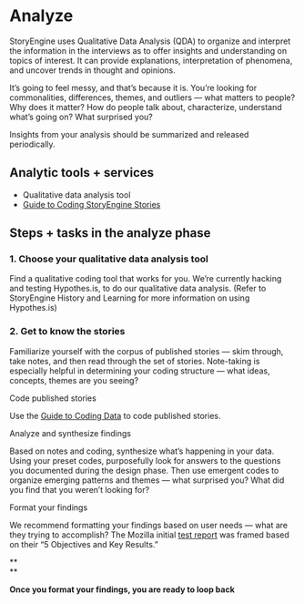 # Analyze

StoryEngine uses Qualitative Data Analysis \(QDA\) to organize and interpret the information in the interviews as to offer insights and understanding on topics of interest. It can provide explanations, interpretation of phenomena, and uncover trends in thought and opinions.

It’s going to feel messy, and that’s because it is. You’re looking for commonalities, differences, themes, and outliers — what matters to people? Why does it matter? How do people talk about, characterize, understand what’s going on? What surprised you?

Insights from your analysis should be summarized and released periodically.

## **Analytic tools + services**

* Qualitative data analysis tool
* [Guide to Coding StoryEngine Stories](https://docs.google.com/document/d/1mEQG7CUKEbP09EuCfKagTXZu9csWoOjRarRCDusEwnA/edit?usp=sharing)

## Steps + tasks in the analyze phase

### 1. Choose your qualitative data analysis tool

Find a qualitative coding tool that works for you. We’re currently hacking and testing Hypothes.is, to do our qualitative data analysis. \(Refer to StoryEngine History and Learning for more information on using Hypothes.is\)

### 2. Get to know the stories

Familiarize yourself with the corpus of published stories — skim through, take notes, and then read through the set of stories. Note-taking is especially helpful in determining your coding structure — what ideas, concepts, themes are you seeing?

Code published stories

Use the [Guide to Coding Data](https://docs.google.com/document/d/1mEQG7CUKEbP09EuCfKagTXZu9csWoOjRarRCDusEwnA/edit?usp=sharing) to code published stories.

Analyze and synthesize findings

Based on notes and coding, synthesize what’s happening in your data. Using your preset codes, purposefully look for answers to the questions you documented during the design phase. Then use emergent codes to organize emerging patterns and themes — what surprised you? What did you find that you weren’t looking for?

Format your findings

We recommend formatting your findings based on user needs — what are they trying to accomplish? The Mozilla initial [test report](https://storyengine.io/wp-content/uploads/2017/01/StoriesfromtheNetwork_MozillaFoundation_January2017-3.pdf) was framed based on their “5 Objectives and Key Results.”

**  
**

**Once you format your findings, you are ready to loop back**

  


